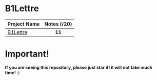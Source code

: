# B1Lettre

| Project Name                                                                                                         |Notes (/20)|
| -------------------------------------------------------------------------------------------------------------------- |:------:|
| [B1Lettre](https://github.com/Paul-Marie/B4BILAN/)   | **11**  |

# Important!
**If you are seeing this repository, please just star it! it will not take much time!** :)
